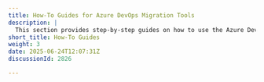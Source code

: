 ```yaml
---
title: How-To Guides for Azure DevOps Migration Tools
description: |
  This section provides step-by-step guides on how to use the Azure DevOps Migration Tools effectively, covering various aspects of migration and configuration.
short_title: How-To Guides
weight: 3
date: 2025-06-24T12:07:31Z
discussionId: 2826

---
```


